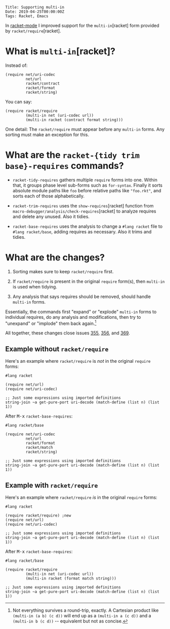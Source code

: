     Title: Supporting multi-in
    Date: 2019-04-25T00:00:00Z
    Tags: Racket, Emacs

In [racket-mode] I improved support for the `multi-in`[racket] form
provided by `racket/require`[racket].

[racket-mode]: https://github.com/greghendershott/racket-mode/

<!-- more -->

# What is `multi-in`[racket]?

Instead of:

```racket
(require net/uri-codec
         net/url
         racket/contract
         racket/format
         racket/string)
```

You can say:

```racket
(require racket/require
         (multi-in net (uri-codec url))
         (multi-in racket (contract format string)))
```

One detail: The `racket/require` must appear before any `multi-in`
forms. Any sorting must make an exception for this.

# What are the `racket-{tidy trim base}-requires` commands?

- `racket-tidy-requires` gathers multiple `require` forms into one.
  Within that, it groups phase level sub-forms such as `for-syntax`.
  Finally it sorts absolute module paths like `foo` before relative
  paths like `"foo.rkt"`, and sorts each of those alphabetically.

- `racket-trim-requires` uses the `show-requires`[racket] function
  from `macro-debugger/analysis/check-requires`[racket] to analyze
  requires and delete any unused. Also it tidies.

- `racket-base-requires` uses the analysis to change a `#lang racket`
  file to `#lang racket/base`, adding requires as necessary. Also it
  trims and tidies.

# What are the changes?

1. Sorting makes sure to keep `racket/require` first.

2. If `racket/require` is present in the original `require` form(s),
   then `multi-in` is used when tidying.

3. Any analysis that says requires should be removed, should handle
   `multi-in` forms.

Essentially, the commands first "expand" or "explode" `multi-in` forms
to individual requires, do any analysis and modifications, then try to
"unexpand" or "implode" them back again.[^1]

[^1]: Not everything survives a round-trip, exactly. A Cartesian product like `(multi-in (a b) (c d))` will end up as a `(multi-in a (c d))` and a `(multi-in b (c d))` -- equivalent but not as concise.

All together, these changes close issues [355], [356], and [369].

[355]: https://github.com/greghendershott/racket-mode/issues/355
[356]: https://github.com/greghendershott/racket-mode/issues/356
[369]: https://github.com/greghendershott/racket-mode/issues/369


## Example without `racket/require`

Here's an example where `racket/require` is _not_ in the original
`require` forms:

```racket
#lang racket

(require net/url)
(require net/uri-codec)

;; Just some expressions using imported definitions
string-join ~a get-pure-port uri-decode (match-define (list n) (list 1))
```

After <kbd>M-x</kbd> `racket-base-requires`:

```racket
#lang racket/base

(require net/uri-codec
         net/url
         racket/format
         racket/match
         racket/string)

;; Just some expressions using imported definitions
string-join ~a get-pure-port uri-decode (match-define (list n) (list 1))
```

## Example with `racket/require`

Here's an example where `racket/require` _is_ in the original
`require` forms:

```racket
#lang racket

(require racket/require) ;new
(require net/url)
(require net/uri-codec)

;; Just some expressions using imported definitions
string-join ~a get-pure-port uri-decode (match-define (list n) (list 1))
```

After <kbd>M-x</kbd> `racket-base-requires`:

```racket
#lang racket/base

(require racket/require
         (multi-in net (uri-codec url))
         (multi-in racket (format match string)))

;; Just some expressions using imported definitions
string-join ~a get-pure-port uri-decode (match-define (list n) (list 1))
```
